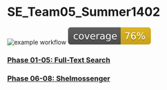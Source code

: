 # SE_Team05_Summer1402

![example workflow](https://github.com/Mohaymen-Academy/SE_Team05_Summer1402/actions/workflows/ci.yaml/badge.svg)
![Coverage](.github/badges/jacoco.svg)

### [Phase 01-05: Full-Text Search](https://github.com/Mohaymen-Academy/SE_Team05_Summer1402/tree/main/Phase01_Full-Text-Search)

### [Phase 06-08: Shelmossenger](https://github.com/Mohaymen-Academy/SE_Team05_Summer1402/tree/main/Phase06_Shelmossenger)
